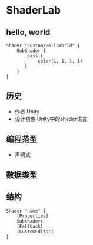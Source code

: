 # ShaderLab

## hello, world
```
Shader "Custom/HelloWorld" {
	SubShader {
        pass {
            color(1, 1, 1, 1)
       }
	}
}

```

## 历史
* 作者 Unity
* 设计初衷 Unity中的shader语言

## 编程范型
* 声明式

## 数据类型

## 结构
```
Shader "name" { 
    [Properties] 
    Subshaders 
    [Fallback] 
    [CustomEditor] 
}
```
